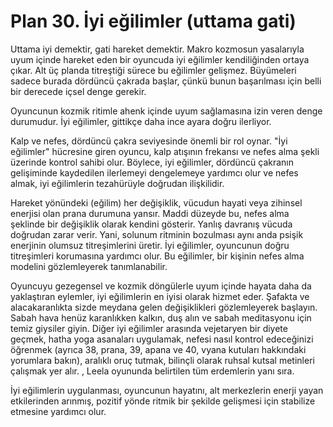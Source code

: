 # Plan 30. İyi eğilimler (uttama gati)

Uttama iyi demektir, gati hareket demektir. Makro kozmosun yasalarıyla uyum içinde hareket eden bir oyuncuda iyi eğilimler kendiliğinden ortaya çıkar. Alt üç planda titreştiği sürece bu eğilimler gelişmez. Büyümeleri sadece burada dördüncü çakrada başlar, çünkü bunun başarılması için belli bir derecede içsel denge gerekir.

Oyuncunun kozmik ritimle ahenk içinde uyum sağlamasına izin veren denge durumudur. İyi eğilimler, gittikçe daha ince ayara doğru ilerliyor.

Kalp ve nefes, dördüncü çakra seviyesinde önemli bir rol oynar. "İyi eğilimler" hücresine giren oyuncu, kalp atışının frekansı ve nefes alma şekli üzerinde kontrol sahibi olur. Böylece, iyi eğilimler, dördüncü çakranın gelişiminde kaydedilen ilerlemeyi dengelemeye yardımcı olur ve nefes almak, iyi eğilimlerin tezahürüyle doğrudan ilişkilidir.

Hareket yönündeki (eğilim) her değişiklik, vücudun hayati veya zihinsel enerjisi olan prana durumuna yansır. Maddi düzeyde bu, nefes alma şeklinde bir değişiklik olarak kendini gösterir. Yanlış davranış vücuda doğrudan zarar verir. Yani, solunum ritminin bozulması aynı anda psişik enerjinin olumsuz titreşimlerini üretir. İyi eğilimler, oyuncunun doğru titreşimleri korumasına yardımcı olur. Bu eğilimler, bir kişinin nefes alma modelini gözlemleyerek tanımlanabilir.

Oyuncuyu gezegensel ve kozmik döngülerle uyum içinde hayata daha da yaklaştıran eylemler, iyi eğilimlerin en iyisi olarak hizmet eder. Şafakta ve alacakaranlıkta sizde meydana gelen değişiklikleri gözlemleyerek başlayın. Sabah hava henüz karanlıkken kalkın, duş alın ve sabah meditasyonu için temiz giysiler giyin. Diğer iyi eğilimler arasında vejetaryen bir diyete geçmek, hatha yoga asanaları uygulamak, nefesi nasıl kontrol edeceğinizi öğrenmek (ayrıca 38, prana, 39, apana ve 40, vyana kutuları hakkındaki yorumlara bakın), aralıklı oruç tutmak, bilinçli olarak ruhsal kutsal metinleri çalışmak yer alır. , Leela oyununda belirtilen tüm erdemlerin yanı sıra.

İyi eğilimlerin uygulanması, oyuncunun hayatını, alt merkezlerin enerji yayan etkilerinden arınmış, pozitif yönde ritmik bir şekilde gelişmesi için stabilize etmesine yardımcı olur.
